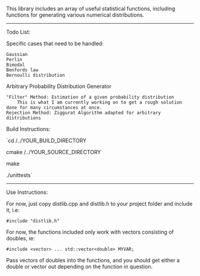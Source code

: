 This library includes an array of useful statistical functions, including functions for generating various numerical distributions.


***

Todo List:

Specific cases that need to be handled:

	Gaussian
	Perlin
	Bimodal
	Benfords law
	Bernoulli distribution

Arbitrary Probability Distribution Generator

	"Filter" Method: Estimation of a given probability distribution
		This is what I am currently working on to get a rough solution done for many circumstances at once. 
	Rejection Method: Ziggurat Algorithm adapted for arbitrary distributions



Build Instructions:



`cd /../YOUR_BUILD_DIRECTORY

cmake /../YOUR_SOURCE_DIRECTORY

make

./unittests`



***

Use Instructions:

For now, just copy distlib.cpp and distlib.h to your project folder and include it, i.e:

`#include "distlib.h"`


For now, the functions included only work with vectors consisting of doubles, ie:

`#include <vector>
...
std::vector<double> MYVAR;`


Pass vectors of doubles into the functions, and you should get either a double or vector out depending on the function in question.


